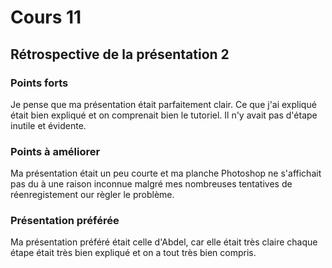# Cours 11
## Rétrospective de la présentation 2

### Points forts
Je pense que ma présentation était parfaitement clair. Ce que j'ai expliqué était bien expliqué et on comprenait bien le tutoriel. Il n'y avait pas d'étape inutile et évidente.

### Points à améliorer
Ma présentation était un peu courte et ma planche Photoshop ne s'affichait pas du à une raison inconnue malgré mes nombreuses tentatives de réenregistement our règler le problème.

### Présentation préférée
Ma présentation préféré était celle d'Abdel, car elle était très claire chaque étape était très bien expliqué et on a tout très bien compris.
